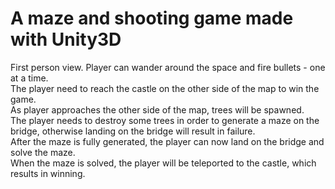 # A maze and shooting game made with Unity3D
First person view. Player can wander around the space and fire bullets - one at a time.  
The player need to reach the castle on the other side of the map to win the game.  
As player approaches the other side of the map, trees will be spawned.  
The player needs to destroy some trees in order to generate a maze on the bridge, otherwise landing on the bridge will result in failure.  
After the maze is fully generated, the player can now land on the bridge and solve the maze.  
When the maze is solved, the player will be teleported to the castle, which results in winning.
 
